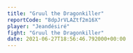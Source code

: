```yaml
---
title: "Gruul the Dragonkiller"
reportCode: "8dpJrVLAZtf2m16X"
player: "Jeandésiré"
fight: "Gruul the Dragonkiller"
date: 2021-06-27T18:56:46.792000+00:00
---
```

